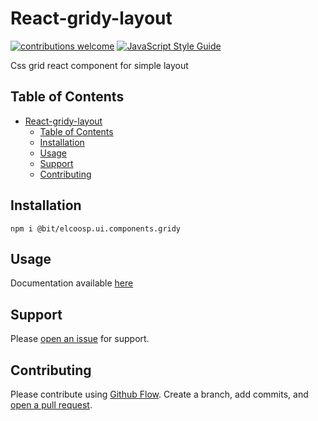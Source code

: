 # React-gridy-layout

[![contributions welcome](https://img.shields.io/badge/contributions-welcome-brightgreen.svg?style=flat)](https://github.com/elcoosp/react-gridy-layout/issues)
[![JavaScript Style Guide](https://img.shields.io/badge/code_style-standard-brightgreen.svg)](https://standardjs.com)

Css grid react component for simple layout

## Table of Contents

- [React-gridy-layout](#react-gridy-layout)
    - [Table of Contents](#table-of-contents)
    - [Installation](#installation)
    - [Usage](#usage)
    - [Support](#support)
    - [Contributing](#contributing)

## Installation

`npm i @bit/elcoosp.ui.components.gridy`

## Usage

Documentation available [here](https://bitsrc.io/elcoosp/ui/components/gridy)

## Support

Please [open an issue](https://github.com/elcoosp/react-gridy-layout/issues/new) for support.

## Contributing

Please contribute using [Github Flow](https://guides.github.com/introduction/flow/). Create a branch, add commits, and [open a pull request](https://github.com/elcoosp/react-gridy-layout/compare/).
